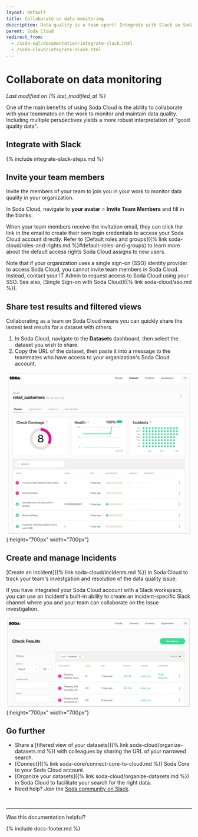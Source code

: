 ```yaml
---
layout: default
title: Collaborate on data monitoring
description: Data quality is a team sport! Integrate with Slack so Soda Cloud can send alerts to your team. Invite your team to join your Soda Cloud account.
parent: Soda Cloud
redirect_from:
  - /soda-sql/documentation/integrate-slack.html
  - /soda-cloud/integrate-slack.html
---
```


# Collaborate on data monitoring
*Last modified on {% last_modified_at %}*

One of the main benefits of using Soda Cloud is the ability to collaborate with your teammates on the work to monitor and maintain data quality. Including multiple perspectives yields a more robust interpretation of "good quality data".

## Integrate with Slack

{% include integrate-slack-steps.md %}

## Invite your team members

Invite the members of your team to join you in your work to monitor data quality in your organization.

In Soda Cloud, navigate to **your avatar** > **Invite Team Members** and fill in the blanks.

When your team members receive the invitation email, they can click the link in the email to create their own login credentials to access your Soda Cloud account directly. Refer to [Default roles and groups]({% link soda-cloud/roles-and-rights.md %}#default-roles-and-groups) to learn more about the default access rights Soda Cloud assigns to new users.

Note that if your organization uses a single sign-on (SSO) identity provider to access Soda Cloud, you cannot invite team members in Soda Cloud. Instead, contact your IT Admin to request access to Soda Cloud using your SSO. See also, [Single Sign-on with Soda Cloud]({% link soda-cloud/sso.md %}).

## Share test results and filtered views

Collaborating as a team on Soda Cloud means you can quickly share the lastest test results for a dataset with others.

1. In Soda Cloud, navigate to the **Datasets** dashboard, then select the dataset you wish to share.
2. Copy the URL of the dataset, then paste it into a message to the teammates who have access to your organization's Soda Cloud account.

![share dataset](/assets/images/share-dataset.png){:height="700px" width="700px"}

## Create and manage Incidents

[Create an Incident]({% link soda-cloud/incidents.md %}) in Soda Cloud to track your team's investgation and resolution of the data quality issue. 

If you have integrated your Soda Cloud account with a Slack workspace, you can use an Incident's built-in ability to create an incident-specific Slack channel where you and your team can collaborate on the issue investigation. 

![monitor-results-incidents](/assets/images/monitor-results-incidents.png){:height="700px" width="700px"}

## Go further

* Share a [filtered view of your datasets]({% link soda-cloud/organize-datasets.md %}) with colleagues by sharing the URL of your narrowed search. 
* [Connect]({% link soda-core/connect-core-to-cloud.md %}) Soda Core to your Soda Cloud account.
* [Organize your datasets]({% link soda-cloud/organize-datasets.md %}) in Soda Cloud to facilitate your search for the right data.
* Need help? Join the <a href="https://community.soda.io/slack" target="_blank"> Soda community on Slack</a>.

<br />

---

Was this documentation helpful?

<!-- LikeBtn.com BEGIN -->
<span class="likebtn-wrapper" data-theme="tick" data-i18n_like="Yes" data-ef_voting="grow" data-show_dislike_label="true" data-counter_zero_show="true" data-i18n_dislike="No"></span>
<script>(function(d,e,s){if(d.getElementById("likebtn_wjs"))return;a=d.createElement(e);m=d.getElementsByTagName(e)[0];a.async=1;a.id="likebtn_wjs";a.src=s;m.parentNode.insertBefore(a, m)})(document,"script","//w.likebtn.com/js/w/widget.js");</script>
<!-- LikeBtn.com END -->

{% include docs-footer.md %}